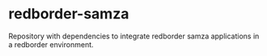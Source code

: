 # redborder-samza
Repository with dependencies to integrate redborder samza applications in a redborder environment.
